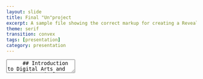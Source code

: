 ```yaml
---
layout: slide
title: Final "Un"project
excerpt: A sample file showing the correct markup for creating a Reveal.js slide deck"
theme: serif
transition: convex
tags: [presentation]
category: presentation
---
```

<section data-markdown>
  <textarea data-template>
     ## Introduction to Digital Arts and Humanities Final Unproject
     ---
    ## Welcome to my Unproject
    This "un"project would cover, I'm not sure yet.
    ---
      ## Scope
       By creating presentations using Reveal.js and hosting them on your Jekyll Academic site you will have access to them anywhere. No need to worry about software compatibility, no need to sign in to email accounts on public machines. Simply load your website and select the presentation.
    </section>
       <section>
          <section>
             ## Data
               Jekyll Academic includes everything that you need in order to make Reveal.js work. Copy this file and edit it to begin making your own slide deck.  
               For more information about all of the options available in Reveal.js please the [Reveal.js Demo Website](https://lab.hakim.se/reveal-js/#/)
          </section>
            <section>
             <section>
               bladkmslkfvzsdvs
           </section>
             <section>
             <section>
               fxbsfbdsfbs
             </section>
    </section>
    ---
    ## **Techniques**
    ---
    ## **Aims**
    ---
    ## **Conclusions**
    Don't know yet
  </textarea>
</section>
